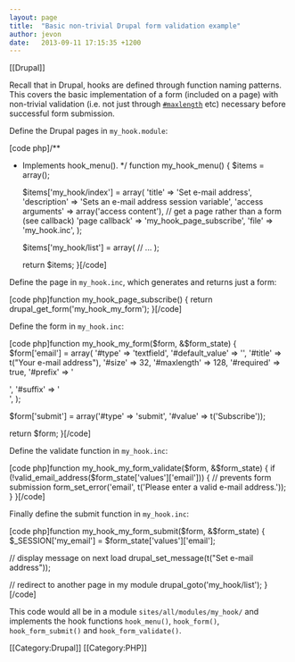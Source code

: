 ```yaml
---
layout: page
title:  "Basic non-trivial Drupal form validation example"
author: jevon
date:   2013-09-11 17:15:35 +1200
---
```


[[Drupal]]

Recall that in Drupal, hooks are defined through function naming patterns. This covers the basic implementation of a form (included on a page) with non-trivial validation (i.e. not just through <a href="https://api.drupal.org/api/drupal/developer!topics!forms_api_reference.html/7">`#maxlength`</a> etc) necessary before successful form submission.

Define the Drupal pages in `my_hook.module`:

[code php]/**
 * Implements hook_menu().
 */
function my_hook_menu() {
   $items = array();

   $items['my_hook/index'] = array(
      'title' => 'Set e-mail address',
      'description' => 'Sets an e-mail address session variable',
      'access arguments' => array('access content'),
      // get a page rather than a form (see callback)
      'page callback' => 'my_hook_page_subscribe',
      'file' => 'my_hook.inc',
   );

   $items['my_hook/list'] = array(
      // ...
   );

   return $items;
}[/code]

Define the page in `my_hook.inc`, which generates and returns just a form:

[code php]function my_hook_page_subscribe() {
   return drupal_get_form('my_hook_my_form');
}[/code]

Define the form in `my_hook.inc`:

[code php]function my_hook_my_form($form, &$form_state) {
   $form['email'] = array(
      '#type' => 'textfield',
      '#default_value' => '',
      '#title' => t("Your e-mail address"),
      '#size' => 32,
      '#maxlength' => 128,
      '#required' => true,
      '#prefix' => '<div>',
      '#suffix' => '</div>',
   );

   $form['submit'] = array('#type' => 'submit', '#value' => t('Subscribe'));

   return $form;
}[/code]

Define the validate function in `my_hook.inc`:

[code php]function my_hook_my_form_validate($form, &$form_state) {
   if (!valid_email_address($form_state['values']['email'])) {
      // prevents form submission
      form_set_error('email', t('Please enter a valid e-mail address.'));
   }
}[/code]

Finally define the submit function in `my_hook.inc`:

[code php]function my_hook_my_form_submit($form, &$form_state) {
   $_SESSION['my_email'] = $form_state['values']['email'];

   // display message on next load
   drupal_set_message(t("Set e-mail address"));

   // redirect to another page in my module
   drupal_goto('my_hook/list');
}[/code]

This code would all be in a module `sites/all/modules/my_hook/` and implements the hook functions `hook_menu()`, `hook_form()`, `hook_form_submit()` and `hook_form_validate()`.

[[Category:Drupal]]
[[Category:PHP]]
